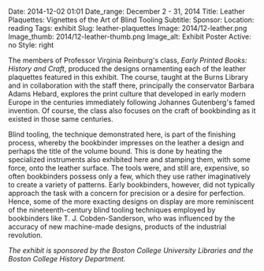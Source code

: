 Date: 2014-12-02 01:01 
Date_range: December 2 - 31, 2014
Title: Leather Plaquettes: Vignettes of the Art of Blind Tooling 
Subtitle: 
Sponsor:
Location: reading
Tags: exhibit
Slug: leather-plaquettes
Image: 2014/12-leather.png
Image_thumb: 2014/12-leather-thumb.png
Image_alt: Exhibit Poster
Active: no
Style: right

<p>The members of Professor Virginia Reinburg's class, <em>Early Printed Books: History and Craft</em>,   produced the designs ornamenting each of the leather plaquettes   featured in this exhibit. The course, taught at the Burns Library and in   collaboration with the staff there, principally the conservator Barbara   Adams Hebard, explores the print culture that developed in early modern   Europe in the centuries immediately following Johannes Gutenberg's   famed invention. Of course, the class also focuses on the craft of   bookbinding as it existed in those same centuries. </p>
<p>Blind tooling, the technique demonstrated here, is part of the   finishing process, whereby the bookbinder impresses on the leather a   design and perhaps the title of the volume bound. This is done by   heating the specialized instruments also exhibited here and stamping   them, with some force, onto the leather surface. The tools were, and   still are, expensive, so often bookbinders possess only a few, which   they use rather imaginatively to create a variety of patterns. Early   bookbinders, however, did not typically approach the task with a concern   for precision or a desire for perfection. Hence, some of the more   exacting designs on display are more reminiscent of the   nineteenth-century blind tooling techniques employed by bookbinders like   T. J. Cobden-Sanderson, who was influenced by the accuracy of new   machine-made designs, products of the industrial revolution. </p>
<p><em>The exhibit is sponsored by the Boston College University Libraries and the Boston College History Department.</em></p>

